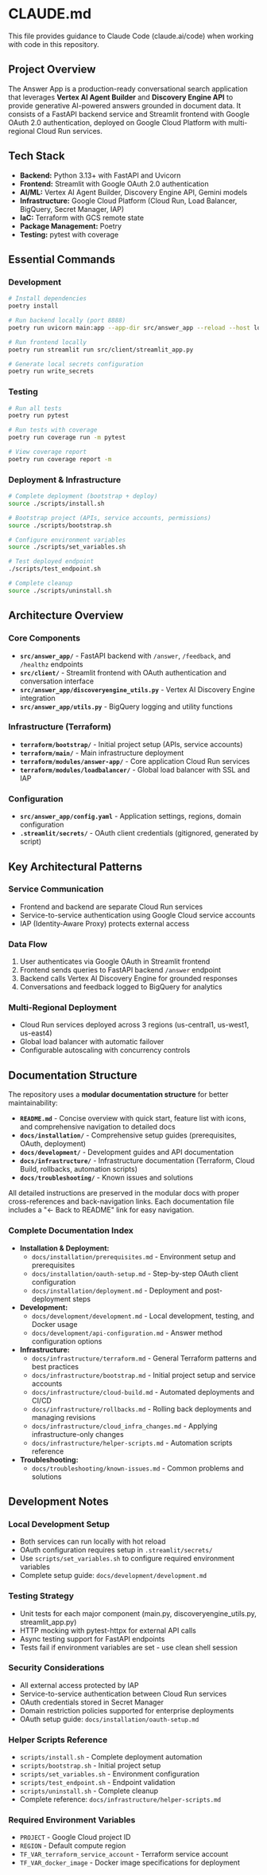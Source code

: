 # CLAUDE.md

This file provides guidance to Claude Code (claude.ai/code) when working with code in this repository.

## Project Overview

The Answer App is a production-ready conversational search application that leverages **Vertex AI Agent Builder** and **Discovery Engine API** to provide generative AI-powered answers grounded in document data. It consists of a FastAPI backend service and Streamlit frontend with Google OAuth 2.0 authentication, deployed on Google Cloud Platform with multi-regional Cloud Run services.

## Tech Stack

- **Backend:** Python 3.13+ with FastAPI and Uvicorn
- **Frontend:** Streamlit with Google OAuth 2.0 authentication  
- **AI/ML:** Vertex AI Agent Builder, Discovery Engine API, Gemini models
- **Infrastructure:** Google Cloud Platform (Cloud Run, Load Balancer, BigQuery, Secret Manager, IAP)
- **IaC:** Terraform with GCS remote state
- **Package Management:** Poetry
- **Testing:** pytest with coverage

## Essential Commands

### Development
```bash
# Install dependencies
poetry install

# Run backend locally (port 8888)
poetry run uvicorn main:app --app-dir src/answer_app --reload --host localhost --port 8888

# Run frontend locally
poetry run streamlit run src/client/streamlit_app.py

# Generate local secrets configuration
poetry run write_secrets
```

### Testing
```bash
# Run all tests
poetry run pytest

# Run tests with coverage
poetry run coverage run -m pytest

# View coverage report
poetry run coverage report -m
```

### Deployment & Infrastructure
```bash
# Complete deployment (bootstrap + deploy)
source ./scripts/install.sh

# Bootstrap project (APIs, service accounts, permissions)
source ./scripts/bootstrap.sh

# Configure environment variables
source ./scripts/set_variables.sh

# Test deployed endpoint
./scripts/test_endpoint.sh

# Complete cleanup
source ./scripts/uninstall.sh
```

## Architecture Overview

### Core Components
- **`src/answer_app/`** - FastAPI backend with `/answer`, `/feedback`, and `/healthz` endpoints
- **`src/client/`** - Streamlit frontend with OAuth authentication and conversation interface
- **`src/answer_app/discoveryengine_utils.py`** - Vertex AI Discovery Engine integration
- **`src/answer_app/utils.py`** - BigQuery logging and utility functions

### Infrastructure (Terraform)
- **`terraform/bootstrap/`** - Initial project setup (APIs, service accounts)
- **`terraform/main/`** - Main infrastructure deployment
- **`terraform/modules/answer-app/`** - Core application Cloud Run services
- **`terraform/modules/loadbalancer/`** - Global load balancer with SSL and IAP

### Configuration
- **`src/answer_app/config.yaml`** - Application settings, regions, domain configuration
- **`.streamlit/secrets/`** - OAuth client credentials (gitignored, generated by script)

## Key Architectural Patterns

### Service Communication
- Frontend and backend are separate Cloud Run services
- Service-to-service authentication using Google Cloud service accounts
- IAP (Identity-Aware Proxy) protects external access

### Data Flow
1. User authenticates via Google OAuth in Streamlit frontend
2. Frontend sends queries to FastAPI backend `/answer` endpoint
3. Backend calls Vertex AI Discovery Engine for grounded responses
4. Conversations and feedback logged to BigQuery for analytics

### Multi-Regional Deployment
- Cloud Run services deployed across 3 regions (us-central1, us-west1, us-east4)
- Global load balancer with automatic failover
- Configurable autoscaling with concurrency controls

## Documentation Structure

The repository uses a **modular documentation structure** for better maintainability:

- **`README.md`** - Concise overview with quick start, feature list with icons, and comprehensive navigation to detailed docs
- **`docs/installation/`** - Comprehensive setup guides (prerequisites, OAuth, deployment)
- **`docs/development/`** - Development guides and API documentation
- **`docs/infrastructure/`** - Infrastructure documentation (Terraform, Cloud Build, rollbacks, automation scripts)
- **`docs/troubleshooting/`** - Known issues and solutions

All detailed instructions are preserved in the modular docs with proper cross-references and back-navigation links. Each documentation file includes a "← Back to README" link for easy navigation.

### Complete Documentation Index
- **Installation & Deployment:**
  - `docs/installation/prerequisites.md` - Environment setup and prerequisites
  - `docs/installation/oauth-setup.md` - Step-by-step OAuth client configuration
  - `docs/installation/deployment.md` - Deployment and post-deployment steps
- **Development:**
  - `docs/development/development.md` - Local development, testing, and Docker usage
  - `docs/development/api-configuration.md` - Answer method configuration options
- **Infrastructure:**
  - `docs/infrastructure/terraform.md` - General Terraform patterns and best practices
  - `docs/infrastructure/bootstrap.md` - Initial project setup and service accounts
  - `docs/infrastructure/cloud-build.md` - Automated deployments and CI/CD
  - `docs/infrastructure/rollbacks.md` - Rolling back deployments and managing revisions
  - `docs/infrastructure/cloud_infra_changes.md` - Applying infrastructure-only changes
  - `docs/infrastructure/helper-scripts.md` - Automation scripts reference
- **Troubleshooting:**
  - `docs/troubleshooting/known-issues.md` - Common problems and solutions

## Development Notes

### Local Development Setup
- Both services can run locally with hot reload
- OAuth configuration requires setup in `.streamlit/secrets/`
- Use `scripts/set_variables.sh` to configure required environment variables
- Complete setup guide: `docs/development/development.md`

### Testing Strategy
- Unit tests for each major component (main.py, discoveryengine_utils.py, streamlit_app.py)
- HTTP mocking with pytest-httpx for external API calls
- Async testing support for FastAPI endpoints
- Tests fail if environment variables are set - use clean shell session

### Security Considerations
- All external access protected by IAP
- Service-to-service authentication between Cloud Run services
- OAuth credentials stored in Secret Manager
- Domain restriction policies supported for enterprise deployments
- OAuth setup guide: `docs/installation/oauth-setup.md`

### Helper Scripts Reference
- `scripts/install.sh` - Complete deployment automation
- `scripts/bootstrap.sh` - Initial project setup
- `scripts/set_variables.sh` - Environment configuration
- `scripts/test_endpoint.sh` - Endpoint validation
- `scripts/uninstall.sh` - Complete cleanup
- Complete reference: `docs/infrastructure/helper-scripts.md`

### Required Environment Variables
- `PROJECT` - Google Cloud project ID
- `REGION` - Default compute region  
- `TF_VAR_terraform_service_account` - Terraform service account
- `TF_VAR_docker_image` - Docker image specifications for deployment